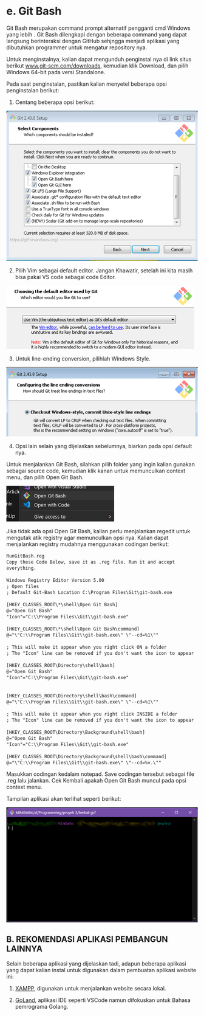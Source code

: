 # e. Git Bash

Git Bash merupakan command prompt alternatif pengganti cmd Windows yang lebih . Git Bash dilengkapi dengan beberapa command yang dapat langsung berinteraksi dengan GitHub sehjngga menjadi aplikasi yang dibutuhkan programmer untuk mengatur repository nya.

Untuk menginstalnya, kalian dapat mengunduh penginstal nya di link situs berikut www.git-scm.com/downloads, kemudian klik Download, dan pilih Windows 64-bit pada versi Standalone.

Pada saat penginstalan, pastikan kalian menyetel beberapa opsi penginstalan berikut: 

1. Centang beberapa opsi berikut:

![Git Bash Options](../../../img/tutorial/sub_gitbash%20(1).png)

2. Pilih Vim sebagai default editor. Jangan Khawatir, setelah ini kita masih bisa pakai VS code sebagai code Editor.

![Vim as main editor](../../../img/tutorial/sub_gitbash%20(2).png)

3.	Untuk line-ending conversion, pilihlah Windows Style.

![line-ending conversion](../../../img/tutorial/sub_gitbash%20(3).png)

4.	Opsi lain selain yang dijelaskan sebelumnya, biarkan pada opsi default nya.

Untuk menjalankan Git Bash, silahkan pilih folder yang ingin kalian gunakan sebagai source code, kemudian klik kanan untuk memunculkan context menu, dan pilih Open Git Bash.

![Git Bash in Context Menu](../../../img/tutorial/sub_gitbash%20(5).png)

Jika tidak ada opsi Open Git Bash, kalian perlu menjalankan regedit untuk mengutak atik registry agar memunculkan opsi nya. Kalian dapat menjalankan registry mudahnya menggunakan codingan berikut:

```
RunGitBash.reg
Copy these Code Below, save it as .reg file. Run it and accept everything.

Windows Registry Editor Version 5.00
; Open files
; Default Git-Bash Location C:\Program Files\Git\git-bash.exe

[HKEY_CLASSES_ROOT\*\shell\Open Git Bash]
@="Open Git Bash"
"Icon"="C:\\Program Files\\Git\\git-bash.exe"

[HKEY_CLASSES_ROOT\*\shell\Open Git Bash\command]
@="\"C:\\Program Files\\Git\\git-bash.exe\" \"--cd=%1\""

; This will make it appear when you right click ON a folder
; The "Icon" line can be removed if you don't want the icon to appear

[HKEY_CLASSES_ROOT\Directory\shell\bash]
@="Open Git Bash"
"Icon"="C:\\Program Files\\Git\\git-bash.exe"


[HKEY_CLASSES_ROOT\Directory\shell\bash\command]
@="\"C:\\Program Files\\Git\\git-bash.exe\" \"--cd=%1\""

; This will make it appear when you right click INSIDE a folder
; The "Icon" line can be removed if you don't want the icon to appear

[HKEY_CLASSES_ROOT\Directory\Background\shell\bash]
@="Open Git Bash"
"Icon"="C:\\Program Files\\Git\\git-bash.exe"

[HKEY_CLASSES_ROOT\Directory\Background\shell\bash\command]
@="\"C:\\Program Files\\Git\\git-bash.exe\" \"--cd=%v.\""
```

Masukkan codingan kedalam notepad. Save codingan tersebut sebagai file .reg lalu jalankan. Cek Kembali apakah Open Git Bash muncul pada opsi context menu.

Tampilan aplikasi akan terlihat seperti berikut:

![Git Bash](../../../img/tutorial/sub_gitbash%20(4).png)

## B.	REKOMENDASI APLIKASI PEMBANGUN LAINNYA
Selain beberapa aplikasi yang dijelaskan tadi, adapun beberapa aplikasi yang dapat kalian instal untuk digunakan dalam pembuatan aplikasi website ini:

1.	[XAMPP](https://www.apachefriends.org/download.html), digunakan untuk menjalankan website secara lokal.

2.	[GoLand](https://www.jetbrains.com/go/), aplikasi IDE seperti VSCode namun difokuskan untuk Bahasa pemrograma Golang.
